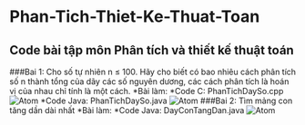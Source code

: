 # Phan-Tich-Thiet-Ke-Thuat-Toan
## Code bài tập môn Phân tích và thiết kế thuật toán
###Bai 1: Cho số tự nhiên n ≤ 100. Hãy cho biết có bao nhiêu cách phân tích số n thành tổng của dãy các số nguyên dương, các cách phân tích là hoán vị của nhau chỉ tính là một cách.
*Bài làm:
 *Code C: PhanTichDaySo.cpp
 ![Atom](https://lh3.googleusercontent.com/-6Qx1xtfyPLU/XNmdOwjoU8I/AAAAAAAADz4/OG6nYAgze54uL1NQb9aLMsNEsEgR-es0wCLcBGAs/s0/Screenshot%2B%2528529%2529.png)
 *Code Java: PhanTichDaySo.java
 ![Atom](https://lh3.googleusercontent.com/-Dsxb1HJvtNg/XNmdPOiUnrI/AAAAAAAAD0A/JHORc_cnjvws_rbyP0uDGcOIDlTFNQERwCLcBGAs/s0/Screenshot%2B%2528527%2529.png)
###Bai 2: Tìm mảng con tăng dần dài nhất
*Bài làm:
 *Code Java: DayConTangDan.java
 ![Atom](https://lh3.googleusercontent.com/-b_hclQDQYOw/XNmdO7wT2yI/AAAAAAAADz8/mwqipKvrQRk3E4Ry1UfsFG19elM4sS0VwCLcBGAs/s0/Screenshot%2B%2528528%2529.png)
